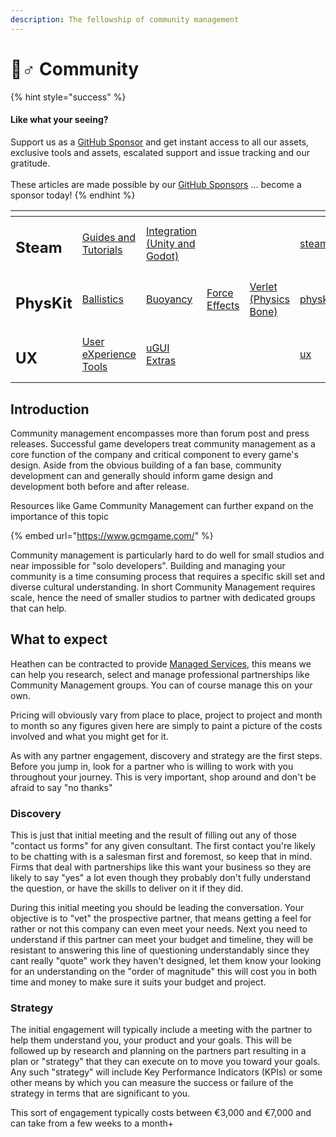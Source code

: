```yaml
---
description: The fellowship of community management
---
```


# 🧙♂ Community

{% hint style="success" %}
#### Like what your seeing?

Support us as a [GitHub Sponsor](../../become-a-sponsor/) and get instant access to all our assets, exclusive tools and assets, escalated support and issue tracking and our gratitude.\
\
These articles are made possible by our [GitHub Sponsors](../../become-a-sponsor/) ... become a sponsor today!
{% endhint %}

<table data-view="cards"><thead><tr><th></th><th></th><th></th><th></th><th></th><th data-hidden data-card-target data-type="content-ref"></th><th data-hidden data-card-cover data-type="files"></th></tr></thead><tbody><tr><td><h2>Steam</h2></td><td><a href="../steam/">Guides and Tutorials</a></td><td><a href="../../assets/steamworks/">Integration (Unity and Godot)</a></td><td></td><td></td><td><a href="../steam/">steam</a></td><td><a href="../../.gitbook/assets/Steamworks Card.png">Steamworks Card.png</a></td></tr><tr><td><h2>PhysKit</h2></td><td><a href="../../assets/physkit/learning/sample-scenes/1-ballistic-basics.md">Ballistics</a></td><td><a href="../../assets/physkit/learning/sample-scenes/1-buoyancy-example.md">Buoyancy</a></td><td><a href="../../assets/physkit/learning/sample-scenes/1-force-effect-fields.md">Force Effects</a></td><td><a href="../../assets/physkit/learning/sample-scenes/2-verlet-spring-skinned-mesh.md">Verlet (Physics Bone)</a></td><td><a href="../../assets/physkit/">physkit</a></td><td><a href="../../.gitbook/assets/PhysKit Card.png">PhysKit Card.png</a></td></tr><tr><td><h2>UX</h2></td><td><a href="../../assets/ux/learning/core-concepts/">User eXperience Tools</a></td><td><a href="../../assets/ux/learning/ugui-extras/">uGUI Extras</a></td><td></td><td></td><td><a href="../../assets/ux/">ux</a></td><td><a href="../../.gitbook/assets/Splash Screen (1).png">Splash Screen (1).png</a></td></tr></tbody></table>

## Introduction

Community management encompasses more than forum post and press releases. Successful game developers treat community management as a core function of the company and critical component to every game's design. Aside from the obvious building of a fan base, community development can and generally should inform game design and development both before and after release.&#x20;

Resources like Game Community Management can further expand on the importance of this topic

{% embed url="https://www.gcmgame.com/" %}

Community management is particularly hard to do well for small studios and near impossible for "solo developers". Building and managing your community is a time consuming process that requires a specific skill set and diverse cultural understanding. In short Community Management requires scale, hence the need of smaller studios to partner with dedicated groups that can help.

## What to expect

Heathen can be contracted to provide [Managed Services](broken-reference), this means we can help you research, select and manage professional partnerships like Community Management groups. You can of course manage this on your own.

Pricing will obviously vary from place to place, project to project and month to month so any figures given here are simply to paint a picture of the costs involved and what you might get for it.

As with any partner engagement, discovery and strategy are the first steps. Before you jump in, look for a partner who is willing to work with you throughout your journey. This is very important, shop around and don't be afraid to say "no thanks"

### Discovery

This is just that initial meeting and the result of filling out any of those "contact us forms" for any given consultant. The first contact you're likely to be chatting with is a salesman first and foremost, so keep that in mind. Firms that deal with partnerships like this want your business so they are likely to say "yes" a lot even though they probably don't fully understand the question, or have the skills to deliver on it if they did.

During this initial meeting you should be leading the conversation. Your objective is to "vet" the prospective partner, that means getting a feel for rather or not this company can even meet your needs. Next you need to understand if this partner can meet your budget and timeline, they will be resistant to answering this line of questioning understandably since they cant really "quote" work they haven't designed, let them know your looking for an understanding on the "order of magnitude" this will cost you in both time and money to make sure it suits your budget and project.

### Strategy

The initial engagement will typically include a meeting with the partner to help them understand you, your product and your goals. This will be followed up by research and planning on the partners part resulting in a plan or "strategy" that they can execute on to move you toward your goals. Any such "strategy" will include Key Performance Indicators (KPIs) or some other means by which you can measure the success or failure of the strategy in terms that are significant to you.

This sort of engagement typically costs between €3,000 and €7,000 and can take from a few weeks to a month+
